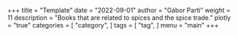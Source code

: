 +++
title = "Template"
date = "2022-09-01"
author = "Gábor Parti"
weight = 11
description = "Books that are related to spices and the spice trade."
plotly = "true"
categories = [
    "category",
]
tags = [
    "tag",
]
menu = "main"
+++
